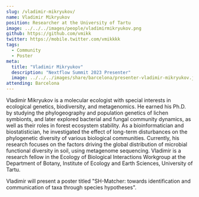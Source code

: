 ```yaml
---
slug: /vladimir-mikryukov/
name: Vladimir Mikryukov
position: Researcher at the University of Tartu
image: ../../../images/people/vladimirmikryukov.png
github: https://github.com/vmikk
twitter: https://mobile.twitter.com/vmikkkk
tags:
  - Community
  - Poster
meta:
  title: "Vladimir Mikryukov"
  description: "Nextflow Summit 2023 Presenter"
  image: ../../../images/share/barcelona/presenter-vladimir-mikryukov.jpg
attending: Barcelona
---
```


Vladimir Mikryukov is a molecular ecologist with special interests in ecological genetics, biodiversity, and metagenomics. He earned his Ph.D. by studying the phylogeography and population genetics of lichen symbionts, and later explored bacterial and fungal community dynamics, as well as their roles in forest ecosystem stability. As a bioinformatician and biostatistician, he investigated the effect of long-term disturbances on the phylogenetic diversity of various biological communities. Currently, his research focuses on the factors driving the global distribution of microbial functional diversity in soil, using metagenome sequencing. Vladimir is a research fellow in the Ecology of Biological Interactions Workgroup at the Department of Botany, Institute of Ecology and Earth Sciences, University of Tartu.

Vladimir will present a poster titled "SH-Matcher: towards identification and communication of taxa through species hypotheses".
